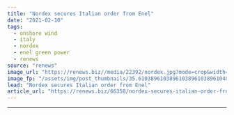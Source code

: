 ```yaml
---
title: "Nordex secures Italian order from Enel"
date: "2021-02-10"
tags: 
  - onshore wind
  - italy
  - nordex
  - enel green power
  - renews
source: "renews"
image_url: "https://renews.biz//media/22392/nordex.jpg?mode=crop&width=770&heightratio=0.6103896103896103896103896104&slimmage=true"
image_fp: "/assets/img/post_thumbnails/35.6103896103896103896103896104&slimmage=true"
lead: "Nordex secures Italian order from Enel"
article_url: "https://renews.biz/66358/nordex-secures-italian-order-from-enel/"
---
```


---
